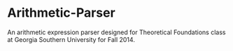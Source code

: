 Arithmetic-Parser
=================

An arithmetic expression parser designed for Theoretical Foundations class at Georgia Southern University for Fall 2014.
